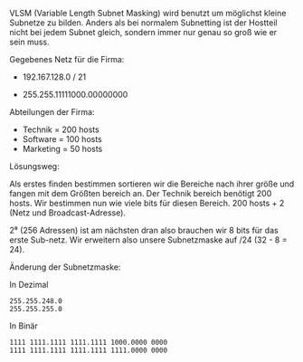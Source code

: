 
VLSM (Variable Length Subnet Masking) wird benutzt um möglichst kleine Subnetze zu bilden. Anders als bei normalem Subnetting ist der Hostteil nicht bei jedem Subnet gleich, sondern immer nur genau so groß wie er sein muss.

Gegebenes Netz für die Firma:

- 192.167.128.0 / 21

- 255.255.11111000.00000000

Abteilungen der Firma: 

- Technik = 200 hosts
- Software = 100 hosts
- Marketing = 50 hosts

Lösungsweg: 

Als erstes finden bestimmen sortieren wir die Bereiche nach ihrer größe und fangen mit dem Größten bereich an. Der Technik bereich benötigt 200 hosts. Wir bestimmen nun wie viele bits für diesen Bereich. 200 hosts + 2 (Netz und Broadcast-Adresse).

2⁸ (256 Adressen) ist am nächsten dran also brauchen wir 8 bits für das erste Sub-netz.
Wir erweitern also unsere Subnetzmaske auf /24 (32 - 8 = 24). 

Änderung der Subnetzmaske:

In Dezimal

	255.255.248.0
	255.255.255.0

In Binär

	1111 1111.1111 1111.1111 1000.0000 0000
	1111 1111.1111 1111.1111 1111.0000 0000




